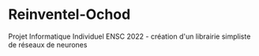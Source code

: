 # Reinventel-Ochod
Projet Informatique Individuel ENSC 2022 - création d'un librairie simpliste de réseaux de neurones
